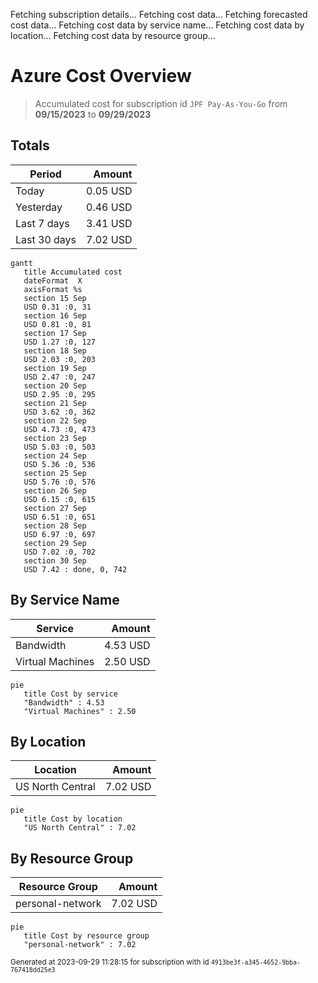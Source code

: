 Fetching subscription details...
Fetching cost data...
Fetching forecasted cost data...
Fetching cost data by service name...
Fetching cost data by location...
Fetching cost data by resource group...
# Azure Cost Overview

> Accumulated cost for subscription id `JPF Pay-As-You-Go` from **09/15/2023** to **09/29/2023**

## Totals

|Period|Amount|
|---|---:|
|Today|0.05 USD|
|Yesterday|0.46 USD|
|Last 7 days|3.41 USD|
|Last 30 days|7.02 USD|

```mermaid
gantt
   title Accumulated cost
   dateFormat  X
   axisFormat %s
   section 15 Sep
   USD 0.31 :0, 31
   section 16 Sep
   USD 0.81 :0, 81
   section 17 Sep
   USD 1.27 :0, 127
   section 18 Sep
   USD 2.03 :0, 203
   section 19 Sep
   USD 2.47 :0, 247
   section 20 Sep
   USD 2.95 :0, 295
   section 21 Sep
   USD 3.62 :0, 362
   section 22 Sep
   USD 4.73 :0, 473
   section 23 Sep
   USD 5.03 :0, 503
   section 24 Sep
   USD 5.36 :0, 536
   section 25 Sep
   USD 5.76 :0, 576
   section 26 Sep
   USD 6.15 :0, 615
   section 27 Sep
   USD 6.51 :0, 651
   section 28 Sep
   USD 6.97 :0, 697
   section 29 Sep
   USD 7.02 :0, 702
   section 30 Sep
   USD 7.42 : done, 0, 742
```

## By Service Name

|Service|Amount|
|---|---:|
|Bandwidth|4.53 USD|
|Virtual Machines|2.50 USD|

```mermaid
pie
   title Cost by service
   "Bandwidth" : 4.53
   "Virtual Machines" : 2.50
```

## By Location

|Location|Amount|
|---|---:|
|US North Central|7.02 USD|

```mermaid
pie
   title Cost by location
   "US North Central" : 7.02
```

## By Resource Group

|Resource Group|Amount|
|---|---:|
|personal-network|7.02 USD|

```mermaid
pie
   title Cost by resource group
   "personal-network" : 7.02
```

<sup>Generated at 2023-09-29 11:28:15 for subscription with id `4913be3f-a345-4652-9bba-767418dd25e3`</sup>

